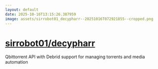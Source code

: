 ```yaml
---
layout: default
date: 2025-10-16T13:15:26.387959
image: assets/sirrobot01_decypharr--20251016T072921855--cropped.png
---
```


# [sirrobot01/decypharr](https://github.com/sirrobot01/decypharr)

Qbittorrent API with Debrid support for managing torrents and media automation

